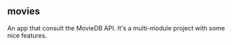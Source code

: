 ## movies
An app that consult the MovieDB API. It's a multi-module project with some nice features.

